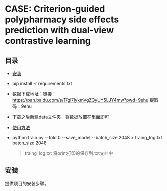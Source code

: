 # CASE: Criterion-guided polypharmacy side effects prediction with dual-view contrastive learning



## 目录

- [安装](#安装)
- pip install -r requirements.txt
- 数据下载地址：链接：https://pan.baidu.com/s/17gl7IykmVgZQyUY5LJY4mw?pwd=9ehu   提取码：9ehu 
- 下载之后新建data文件夹，将数据放置在里面即可

- [使用方法](#使用方法)
- python train.py --fold 0 --save_model --batch_size 2048 > traing_log.txt
    batch_size 2048 
    > traing_log.txt 将print打印的保存到.txt文档中


## 安装

提供项目的安装步骤。


